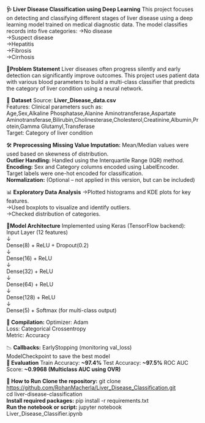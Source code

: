 **🩺 Liver Disease Classification using Deep Learning**
This project focuses on detecting and classifying different stages of liver disease using a deep learning model trained on medical diagnostic data. The model classifies records into five categories:
->No disease<br>
->Suspect disease<br>
->Hepatitis<br>
->Fibrosis<br>
->Cirrhosis<br>

**📌Problem Statement**
Liver diseases often progress silently and early detection can significantly improve outcomes. This project uses patient data with various blood parameters to build a multi-class classifier that predicts the category of liver condition using a neural network.<br>

📂 **Dataset**
Source: **Liver_Disease_data.csv**<br>
Features: Clinical parameters such as:<br>
Age,Sex,Alkaline Phosphatase,Alanine Aminotransferase,Aspartate Aminotransferase,Bilirubin,Cholinesterase,Cholesterol,Creatinine,Albumin,Protein,Gamma Glutamyl,Transferase<br>
Target: Category of liver condition<br>

🛠️ **Preprocessing**
**Missing Value Imputation:**
Mean/Median values were used based on skewness of distribution.<br>
**Outlier Handling:**
Handled using the Interquartile Range (IQR) method.<br>
**Encoding:**
Sex and Category columns encoded using LabelEncoder.<br>
Target labels were one-hot encoded for classification.<br>
**Normalization:**
(Optional – not applied in this version, but can be included)<br>

📊 **Exploratory Data Analysis**
->Plotted histograms and KDE plots for key features.<br>
->Used boxplots to visualize and identify outliers.<br>
->Checked distribution of categories.<br>

**🧠Model Architecture**
Implemented using Keras (TensorFlow backend):<br>
Input Layer (12 features)<br>
↓<br>
Dense(8) + ReLU + Dropout(0.2)<br>
↓<br>
Dense(16) + ReLU<br>
↓<br>
Dense(32) + ReLU<br>
↓<br>
Dense(64) + ReLU<br>
↓<br>
Dense(128) + ReLU<br>
↓<br>
Dense(5) + Softmax (for multi-class output)<br>

**🔧 Compilation:**
Optimizer: Adam<br>
Loss: Categorical Crossentropy<br>
Metric: Accuracy<br>

📉 **Callbacks:**
EarlyStopping (monitoring val_loss)<br>
ModelCheckpoint to save the best model<br>
**🧪 Evaluation**
Train Accuracy: **~97.4%**
Test Accuracy: **~97.5%**
ROC AUC Score: **~0.9968 (Multiclass AUC using OVR)**

**🚀 How to Run**
**Clone the repository:**
git clone https://github.com/RohanMacherla/Liver_Disease_Classification.git<br>
cd liver-disease-classification<br>
**Install required packages:**
pip install -r requirements.txt<br>
**Run the notebook or script:**
jupyter notebook Liver_Disease_Classifier.ipynb<br>
